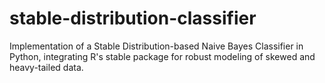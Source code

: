 # stable-distribution-classifier
Implementation of a Stable Distribution-based Naive Bayes Classifier in Python, integrating R's stable package for robust modeling of skewed and heavy-tailed data.
